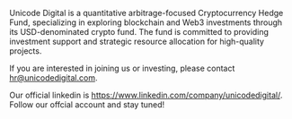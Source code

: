 Unicode Digital is a quantitative arbitrage-focused Cryptocurrency Hedge Fund, specializing in exploring blockchain and Web3 investments through its USD-denominated crypto fund. The fund is committed to providing investment support and strategic resource allocation for high-quality projects.

If you are interested in joining us or investing, please contact hr@unicodedigital.com.

Our official linkedin is https://www.linkedin.com/company/unicodedigital/. Follow our offcial account and stay tuned!
